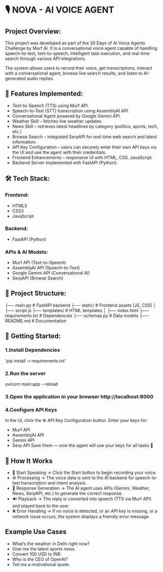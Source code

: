 # 🎙️ NOVA - AI VOICE AGENT

## Project Overview:

This project was developed as part of the 30 Days of AI Voice Agents Challenge by Murf AI.
It is a conversational voice agent capable of handling speech-to-text, text-to-speech, intelligent task execution, and real-time search through various API integrations.

The system allows users to record their voice, get transcriptions, interact with a conversational agent, browse live search results, and listen to AI-generated audio replies.

## 🚀 Features Implemented:

 * Text-to-Speech (TTS) using Murf API.
 * Speech-to-Text (STT) transcription using AssemblyAI API.
 * Conversational Agent powered by Google Gemini API.
 * Weather Skill – fetches live weather updates.
 * News Skill – retrieves latest headlines by category (politics, sports, tech, etc.)
 * Browse Search – integrated SerpAPI for real-time web search and latest information.
 * API Key Configuration – users can securely enter their own API keys via the UI and use the agent with their credentials.
 * Frontend Enhancements – responsive UI with HTML, CSS, JavaScript.
 * Backend Server implemented with FastAPI (Python).

## 🛠️ Tech Stack:

### Frontend:

* HTML5
* CSS3
* JavaScript 

### Backend:

* FastAPI (Python)

### APIs & AI Models:

* Murf API (Text-to-Speech)
* AssemblyAI API (Speech-to-Text)
* Google Gemini API (Conversational AI)
* SerpAPI (Browse Search)


## 📂 Project Structure:


├── main.py            # FastAPI backend
├── static/            # Frontend assets (JS, CSS)
│   ├── script.js
├── templates/         # HTML templates
│   ├── index.html
├── requirements.txt      # Dependencies
├── schemas.py         # Data models
├── README.md          # Documentation 

## 🚀 Getting Started:

### 1.Install Dependencies
'pip install -r requirements.txt'

### 2.Run the server
uvicorn main:app --reload

### 3.Open the application in your browser http://localhost:8000


### 4.Configure API Keys
In the UI, click the ⚙️ API Key Configuration button.
Enter your keys for:
 * Murf API
 * AssemblyAI API
 * Gemini API 
 * Serp API
Save them — now the agent will use your keys for all tasks 🎉



## 🔧 How It Works

* 🎤 Start Speaking → Click the Start button to begin recording your voice.
* ⚙️ Processing → The voice data is sent to the AI backend for speech-to-text transcription and intent analysis.
* 💬 Response Generation → The AI agent uses APIs (Gemini, Weather, News, SerpAPI, etc.) to generate the correct response.
* 🔊 Playback → The reply is converted into speech (TTS via Murf API) and played back to the user.
* ❌ Error Handling → If no voice is detected, or an API key is missing, or a network issue occurs, the system displays a friendly error message.

## Example Use Cases

* What’s the weather in Delhi right now? 
* Give me the latest sports news.
* Convert 100 USD to INR. 
* Who is the CEO of OpenAI?
* Tell me a motivational quote.










